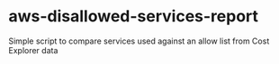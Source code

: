 # aws-disallowed-services-report
Simple script to compare services used against an allow list from Cost Explorer data
